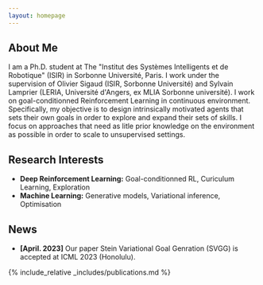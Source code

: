 ```yaml
---
layout: homepage
---
```


## About Me

I am a Ph.D. student at The "Institut des Systèmes Intelligents et de Robotique" (ISIR) in Sorbonne Université, Paris. I work under the supervision of Olivier Sigaud (ISIR, Sorbonne Université) and Sylvain Lamprier (LERIA, Université d'Angers, ex MLIA Sorbonne université). I work on goal-conditionned Reinforcement Learning in continuous environment. Specifically, my objective is to design intrinsically motivated agents that sets their own goals in order to explore and expand their sets of skills. I focus on approaches that need as litle prior knowledge on the environment as possible in order to scale to unsupervised settings. 

## Research Interests

- **Deep Reinforcement Learning:** Goal-conditionned RL, Curiculum Learning, Exploration
- **Machine Learning:** Generative models, Variational inference, Optimisation

## News

- **[April. 2023]** Our paper Stein Variational Goal Genration (SVGG) is accepted at ICML 2023 (Honolulu).

{% include_relative _includes/publications.md %}

